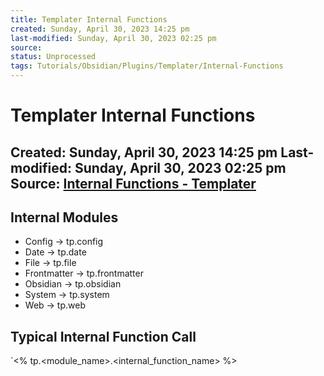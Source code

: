 ```yaml
---
title: Templater Internal Functions
created: Sunday, April 30, 2023 14:25 pm
last-modified: Sunday, April 30, 2023 02:25 pm
source: 
status: Unprocessed
tags: Tutorials/Obsidian/Plugins/Templater/Internal-Functions
---
```


# Templater Internal Functions
Created: Sunday, April 30, 2023 14:25 pm
Last-modified: Sunday, April 30, 2023 02:25 pm
Source: [Internal Functions - Templater](https://silentvoid13.github.io/Templater/internal-functions/overview.html)
---

## Internal Modules

* Config -> tp.config
* Date -> tp.date
* File -> tp.file
* Frontmatter -> tp.frontmatter
* Obsidian -> tp.obsidian
* System -> tp.system
* Web -> tp.web

## Typical Internal Function Call

`<% tp.<module_name>.<internal_function_name> %>

